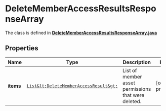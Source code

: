 

# DeleteMemberAccessResultsResponseArray

The class is defined in **[DeleteMemberAccessResultsResponseArray.java](../../src/main/java/org/openapitools/model/DeleteMemberAccessResultsResponseArray.java)**

## Properties

Name | Type | Description | Notes
------------ | ------------- | ------------- | -------------
**items** | [`List&lt;DeleteMemberAccessResult&gt;`](DeleteMemberAccessResult.md) | List of member asset permissions that were deleted. |  [optional property]



